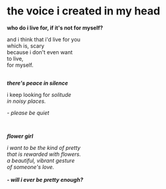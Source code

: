 <h1> <b> the voice i created in my head </b> </h1>     

 <p> <b> who do i live for, if it's not for myself? </p> </b>
and i think that
 i'd live for you <br>
 which is, scary <br>
 because i don't even want <br>
 to live, <br>
 for myself.
<br>
<br>

<p> <em> <b> there's peace in silence </b> </em> </p>
i keep looking for 
<em> solitude <em> <br>
 in noisy places. </p>
  
 <p> <em> - please be quiet </em> </p>
  <br>
 <p> <em> <b> flower girl </b> </em> </p> 
 i want to be the kind of pretty <br>
 that is rewarded with flowers. <br>
 a <em> beautiful, </em> vibrant gesture <br>
 of someone's love. <br>
 <br>
 <em> <b> - will i ever be pretty enough? </em> </b> <br>
 <br>
 <br>
 <br>
 

